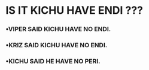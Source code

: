 # IS IT KICHU HAVE ENDI ???
### •VIPER SAID KICHU HAVE NO ENDI.
### •KRIZ SAID KICHU HAVE NO ENDI.
### •KICHU SAID HE HAVE NO PERI.
